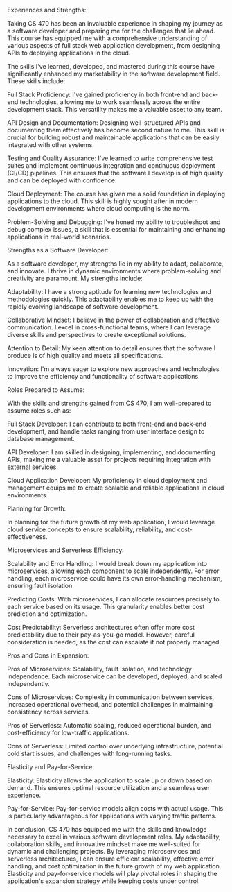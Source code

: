 Experiences and Strengths:

Taking CS 470 has been an invaluable experience in shaping my journey as a software developer and preparing me for the challenges that lie ahead. This course has equipped me with a comprehensive understanding of various aspects of full stack web application development, from designing APIs to deploying applications in the cloud.

The skills I've learned, developed, and mastered during this course have significantly enhanced my marketability in the software development field. These skills include:

Full Stack Proficiency: I've gained proficiency in both front-end and back-end technologies, allowing me to work seamlessly across the entire development stack. This versatility makes me a valuable asset to any team.

API Design and Documentation: Designing well-structured APIs and documenting them effectively has become second nature to me. This skill is crucial for building robust and maintainable applications that can be easily integrated with other systems.

Testing and Quality Assurance: I've learned to write comprehensive test suites and implement continuous integration and continuous deployment (CI/CD) pipelines. This ensures that the software I develop is of high quality and can be deployed with confidence.

Cloud Deployment: The course has given me a solid foundation in deploying applications to the cloud. This skill is highly sought after in modern development environments where cloud computing is the norm.

Problem-Solving and Debugging: I've honed my ability to troubleshoot and debug complex issues, a skill that is essential for maintaining and enhancing applications in real-world scenarios.

Strengths as a Software Developer:

As a software developer, my strengths lie in my ability to adapt, collaborate, and innovate. I thrive in dynamic environments where problem-solving and creativity are paramount. My strengths include:

Adaptability: I have a strong aptitude for learning new technologies and methodologies quickly. This adaptability enables me to keep up with the rapidly evolving landscape of software development.

Collaborative Mindset: I believe in the power of collaboration and effective communication. I excel in cross-functional teams, where I can leverage diverse skills and perspectives to create exceptional solutions.

Attention to Detail: My keen attention to detail ensures that the software I produce is of high quality and meets all specifications.

Innovation: I'm always eager to explore new approaches and technologies to improve the efficiency and functionality of software applications.

Roles Prepared to Assume:

With the skills and strengths gained from CS 470, I am well-prepared to assume roles such as:

Full Stack Developer: I can contribute to both front-end and back-end development, and handle tasks ranging from user interface design to database management.

API Developer: I am skilled in designing, implementing, and documenting APIs, making me a valuable asset for projects requiring integration with external services.

Cloud Application Developer: My proficiency in cloud deployment and management equips me to create scalable and reliable applications in cloud environments.

Planning for Growth:

In planning for the future growth of my web application, I would leverage cloud service concepts to ensure scalability, reliability, and cost-effectiveness.

Microservices and Serverless Efficiency:

Scalability and Error Handling: I would break down my application into microservices, allowing each component to scale independently. For error handling, each microservice could have its own error-handling mechanism, ensuring fault isolation.

Predicting Costs: With microservices, I can allocate resources precisely to each service based on its usage. This granularity enables better cost prediction and optimization.

Cost Predictability: Serverless architectures often offer more cost predictability due to their pay-as-you-go model. However, careful consideration is needed, as the cost can escalate if not properly managed.

Pros and Cons in Expansion:

Pros of Microservices: Scalability, fault isolation, and technology independence. Each microservice can be developed, deployed, and scaled independently.

Cons of Microservices: Complexity in communication between services, increased operational overhead, and potential challenges in maintaining consistency across services.

Pros of Serverless: Automatic scaling, reduced operational burden, and cost-efficiency for low-traffic applications.

Cons of Serverless: Limited control over underlying infrastructure, potential cold start issues, and challenges with long-running tasks.

Elasticity and Pay-for-Service:

Elasticity: Elasticity allows the application to scale up or down based on demand. This ensures optimal resource utilization and a seamless user experience.

Pay-for-Service: Pay-for-service models align costs with actual usage. This is particularly advantageous for applications with varying traffic patterns.

In conclusion, CS 470 has equipped me with the skills and knowledge necessary to excel in various software development roles. My adaptability, collaboration skills, and innovative mindset make me well-suited for dynamic and challenging projects. By leveraging microservices and serverless architectures, I can ensure efficient scalability, effective error handling, and cost optimization in the future growth of my web application. Elasticity and pay-for-service models will play pivotal roles in shaping the application's expansion strategy while keeping costs under control.
